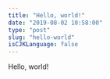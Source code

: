 ```yaml
---
title: "Hello, world!"
date: "2019-08-02 10:58:00"
type: "post"
slug: "hello-world"
isCJKLanguage: false
---
```


Hello, world!
